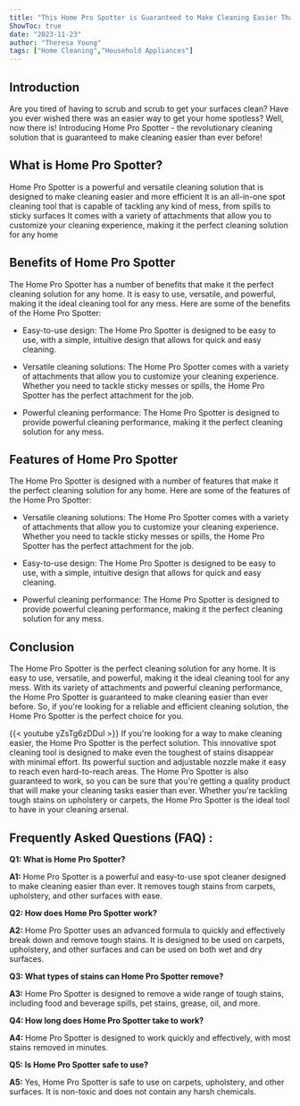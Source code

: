 ```yaml
---
title: "This Home Pro Spotter is Guaranteed to Make Cleaning Easier Than Ever!"
ShowToc: true 
date: "2023-11-23"
author: "Theresa Young" 
tags: ["Home Cleaning","Household Appliances"]
---
```

## Introduction
Are you tired of having to scrub and scrub to get your surfaces clean? Have you ever wished there was an easier way to get your home spotless? Well, now there is! Introducing Home Pro Spotter - the revolutionary cleaning solution that is guaranteed to make cleaning easier than ever before! 

## What is Home Pro Spotter?
Home Pro Spotter is a powerful and versatile cleaning solution that is designed to make cleaning easier and more efficient It is an all-in-one spot cleaning tool that is capable of tackling any kind of mess, from spills to sticky surfaces It comes with a variety of attachments that allow you to customize your cleaning experience, making it the perfect cleaning solution for any home 

## Benefits of Home Pro Spotter
The Home Pro Spotter has a number of benefits that make it the perfect cleaning solution for any home. It is easy to use, versatile, and powerful, making it the ideal cleaning tool for any mess. Here are some of the benefits of the Home Pro Spotter: 

- Easy-to-use design: The Home Pro Spotter is designed to be easy to use, with a simple, intuitive design that allows for quick and easy cleaning. 

- Versatile cleaning solutions: The Home Pro Spotter comes with a variety of attachments that allow you to customize your cleaning experience. Whether you need to tackle sticky messes or spills, the Home Pro Spotter has the perfect attachment for the job. 

- Powerful cleaning performance: The Home Pro Spotter is designed to provide powerful cleaning performance, making it the perfect cleaning solution for any mess. 

## Features of Home Pro Spotter
The Home Pro Spotter is designed with a number of features that make it the perfect cleaning solution for any home. Here are some of the features of the Home Pro Spotter: 

- Versatile cleaning solutions: The Home Pro Spotter comes with a variety of attachments that allow you to customize your cleaning experience. Whether you need to tackle sticky messes or spills, the Home Pro Spotter has the perfect attachment for the job. 

- Easy-to-use design: The Home Pro Spotter is designed to be easy to use, with a simple, intuitive design that allows for quick and easy cleaning. 

- Powerful cleaning performance: The Home Pro Spotter is designed to provide powerful cleaning performance, making it the perfect cleaning solution for any mess. 

## Conclusion
The Home Pro Spotter is the perfect cleaning solution for any home. It is easy to use, versatile, and powerful, making it the ideal cleaning tool for any mess. With its variety of attachments and powerful cleaning performance, the Home Pro Spotter is guaranteed to make cleaning easier than ever before. So, if you're looking for a reliable and efficient cleaning solution, the Home Pro Spotter is the perfect choice for you.

{{< youtube yZsTg6zDDuI >}} 
If you're looking for a way to make cleaning easier, the Home Pro Spotter is the perfect solution. This innovative spot cleaning tool is designed to make even the toughest of stains disappear with minimal effort. Its powerful suction and adjustable nozzle make it easy to reach even hard-to-reach areas. The Home Pro Spotter is also guaranteed to work, so you can be sure that you're getting a quality product that will make your cleaning tasks easier than ever. Whether you're tackling tough stains on upholstery or carpets, the Home Pro Spotter is the ideal tool to have in your cleaning arsenal.

## Frequently Asked Questions (FAQ) :
**Q1: What is Home Pro Spotter?**

**A1:** Home Pro Spotter is a powerful and easy-to-use spot cleaner designed to make cleaning easier than ever. It removes tough stains from carpets, upholstery, and other surfaces with ease.

**Q2: How does Home Pro Spotter work?**

**A2:** Home Pro Spotter uses an advanced formula to quickly and effectively break down and remove tough stains. It is designed to be used on carpets, upholstery, and other surfaces and can be used on both wet and dry surfaces.

**Q3: What types of stains can Home Pro Spotter remove?**

**A3:** Home Pro Spotter is designed to remove a wide range of tough stains, including food and beverage spills, pet stains, grease, oil, and more.

**Q4: How long does Home Pro Spotter take to work?**

**A4:** Home Pro Spotter is designed to work quickly and effectively, with most stains removed in minutes.

**Q5: Is Home Pro Spotter safe to use?**

**A5:** Yes, Home Pro Spotter is safe to use on carpets, upholstery, and other surfaces. It is non-toxic and does not contain any harsh chemicals.




